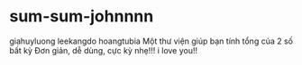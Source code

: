 # sum-sum-johnnnn
giahuyluong
leekangdo
hoangtubia
Một thư viện giúp bạn tính tổng của 2 số bất kỳ
Đơn giản, dễ dùng, cực kỳ nhẹ!!!
i love you!!
